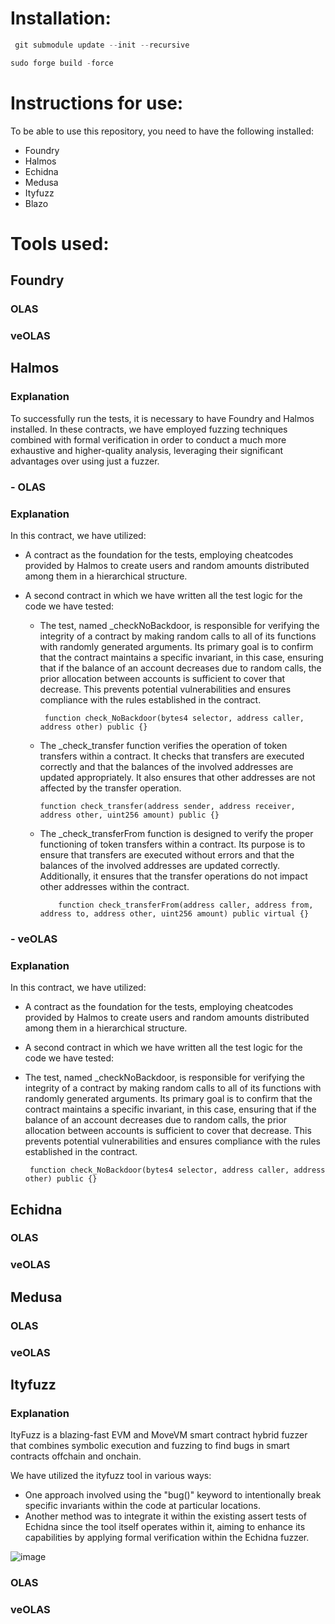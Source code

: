 # Installation:

```js
 git submodule update --init --recursive
```
```js
sudo forge build -force
```

# Instructions for use:

To be able to use this repository, you need to have the following installed:

- Foundry
- Halmos
- Echidna
- Medusa
- Ityfuzz
- Blazo

# Tools used:


## Foundry

### OLAS

### veOLAS


##  Halmos 

### Explanation

To successfully run the tests, it is necessary to have Foundry and Halmos installed.
In these contracts, we have employed fuzzing techniques combined with formal verification in order to conduct a much more exhaustive and higher-quality analysis, leveraging their significant advantages over using just a fuzzer.

### - OLAS

### Explanation

In this contract, we have utilized:

- A contract as the foundation for the tests, employing cheatcodes provided by Halmos to create users and random amounts distributed among them in a hierarchical structure.

- A second contract in which we have written all the test logic for the code we have tested:

  - The test, named _checkNoBackdoor, is responsible for verifying the integrity of a contract by making random calls to all of its functions with randomly generated arguments. Its primary goal is to confirm that the contract maintains a specific invariant, in this case, ensuring that if the balance of an account decreases due to random calls, the prior allocation between accounts is sufficient to cover that decrease. This prevents potential vulnerabilities and ensures compliance with the rules established in the contract.
   
      ```solidity
       function check_NoBackdoor(bytes4 selector, address caller, address other) public {}
      ```

  - The _check_transfer function verifies the operation of token transfers within a contract. It checks that transfers are executed correctly and that the balances of the involved addresses are updated appropriately. It also ensures that other addresses are not affected by the transfer operation.
 
    ```solidity
    function check_transfer(address sender, address receiver, address other, uint256 amount) public {}
    ```
  - The _check_transferFrom function is designed to verify the proper functioning of token transfers within a contract. Its purpose is to ensure that transfers are executed without errors and that the balances of the involved addresses are updated correctly. Additionally, it ensures that the transfer operations do not impact other addresses within the contract.
    ```solidity
        function check_transferFrom(address caller, address from, address to, address other, uint256 amount) public virtual {}
    ```

### - veOLAS

### Explanation

In this contract, we have utilized:

- A contract as the foundation for the tests, employing cheatcodes provided by Halmos to create users and random amounts distributed among them in a hierarchical structure.

- A second contract in which we have written all the test logic for the code we have tested:

 - The test, named _checkNoBackdoor, is responsible for verifying the integrity of a contract by making random calls to all of its functions with randomly generated arguments. Its primary goal is to confirm that the contract maintains a specific invariant, in this case, ensuring that if the balance of an account decreases due to random calls, the prior allocation between accounts is sufficient to cover that decrease. This prevents potential vulnerabilities and ensures compliance with the rules established in the contract.
   
      ```solidity
       function check_NoBackdoor(bytes4 selector, address caller, address other) public {}
      ```
## Echidna

### OLAS

### veOLAS

## Medusa

### OLAS

### veOLAS

## Ityfuzz

### Explanation

ItyFuzz is a blazing-fast EVM and MoveVM smart contract hybrid fuzzer that combines symbolic execution and fuzzing to find bugs in smart contracts offchain and onchain.

We have utilized the ityfuzz tool in various ways:
- One approach involved using the "bug()" keyword to intentionally break specific invariants within the code at particular locations.
- Another method was to integrate it within the existing assert tests of Echidna since the tool itself operates within it, aiming to enhance its capabilities by applying formal verification within the Echidna fuzzer.

![image](https://github.com/scab24/Autonolas/assets/94926493/5cfde79c-9dde-4f5a-950f-3fbe0e502630)


### OLAS

### veOLAS

